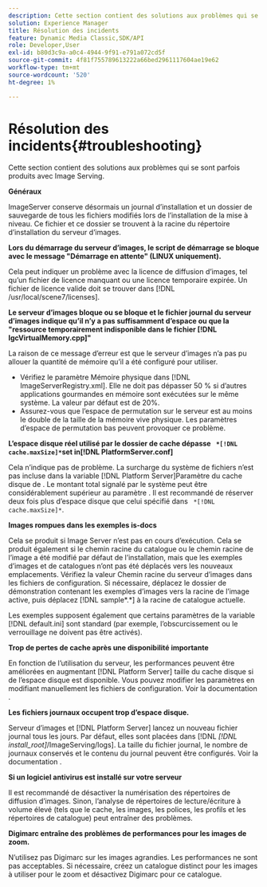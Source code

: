 ```yaml
---
description: Cette section contient des solutions aux problèmes qui se sont parfois produits avec Image Serving.
solution: Experience Manager
title: Résolution des incidents
feature: Dynamic Media Classic,SDK/API
role: Developer,User
exl-id: b80d3c9a-a0c4-4944-9f91-e791a072cd5f
source-git-commit: 4f81f755789613222a66bed2961117604ae19e62
workflow-type: tm+mt
source-wordcount: '520'
ht-degree: 1%

---
```


# Résolution des incidents{#troubleshooting}

Cette section contient des solutions aux problèmes qui se sont parfois produits avec Image Serving.

**Généraux**

ImageServer conserve désormais un journal d’installation et un dossier de sauvegarde de tous les fichiers modifiés lors de l’installation de la mise à niveau. Ce fichier et ce dossier se trouvent à la racine du répertoire d’installation du serveur d’images.

**Lors du démarrage du serveur d’images, le script de démarrage se bloque avec le message &quot;Démarrage en attente&quot; (LINUX uniquement).**

Cela peut indiquer un problème avec la licence de diffusion d’images, tel qu’un fichier de licence manquant ou une licence temporaire expirée. Un fichier de licence valide doit se trouver dans [!DNL /usr/local/scene7/licenses].

**Le serveur d’images bloque ou se bloque et le fichier journal du serveur d’images indique qu’il n’y a pas suffisamment d’espace ou que la &quot;ressource temporairement indisponible dans le fichier [!DNL IgcVirtualMemory.cpp]&quot;**

La raison de ce message d’erreur est que le serveur d’images n’a pas pu allouer la quantité de mémoire qu’il a été configuré pour utiliser.

* Vérifiez le paramètre Mémoire physique dans [!DNL ImageServerRegistry.xml]. Elle ne doit pas dépasser 50 % si d’autres applications gourmandes en mémoire sont exécutées sur le même système. La valeur par défaut est de 20%.
* Assurez-vous que l’espace de permutation sur le serveur est au moins le double de la taille de la mémoire vive physique. Les paramètres d’espace de permutation bas peuvent provoquer ce problème.

**L’espace disque réel utilisé par le dossier de cache dépasse ` *[!DNL cache.maxSize]*`set in[!DNL PlatformServer.conf]**

Cela n’indique pas de problème. La surcharge du système de fichiers n’est pas incluse dans la variable [!DNL Platform Server]Paramètre du cache disque de . Le montant total signalé par le système peut être considérablement supérieur au paramètre . Il est recommandé de réserver deux fois plus d’espace disque que celui spécifié dans ` *[!DNL cache.maxSize]*`.

**Images rompues dans les exemples is-docs**

Cela se produit si Image Server n’est pas en cours d’exécution. Cela se produit également si le chemin racine du catalogue ou le chemin racine de l’image a été modifié par défaut de l’installation, mais que les exemples d’images et de catalogues n’ont pas été déplacés vers les nouveaux emplacements. Vérifiez la valeur Chemin racine du serveur d’images dans les fichiers de configuration. Si nécessaire, déplacez le dossier de démonstration contenant les exemples d’images vers la racine de l’image active, puis déplacez [!DNL sample*.*] à la racine de catalogue actuelle.

Les exemples supposent également que certains paramètres de la variable [!DNL default.ini] sont standard (par exemple, l’obscurcissement ou le verrouillage ne doivent pas être activés).

**Trop de pertes de cache après une disponibilité importante**

En fonction de l’utilisation du serveur, les performances peuvent être améliorées en augmentant [!DNL Platform Server] taille du cache disque si de l’espace disque est disponible. Vous pouvez modifier les paramètres en modifiant manuellement les fichiers de configuration. Voir la documentation .

**Les fichiers journaux occupent trop d’espace disque.**

Serveur d’images et [!DNL Platform Server] lancez un nouveau fichier journal tous les jours. Par défaut, elles sont placées dans [!DNL *[!DNL install_root]*/ImageServing/logs]. La taille du fichier journal, le nombre de journaux conservés et le contenu du journal peuvent être configurés. Voir la documentation .

**Si un logiciel antivirus est installé sur votre serveur**

Il est recommandé de désactiver la numérisation des répertoires de diffusion d’images. Sinon, l’analyse de répertoires de lecture/écriture à volume élevé (tels que le cache, les images, les polices, les profils et les répertoires de catalogue) peut entraîner des problèmes.

**Digimarc entraîne des problèmes de performances pour les images de zoom.**

N’utilisez pas Digimarc sur les images agrandies. Les performances ne sont pas acceptables. Si nécessaire, créez un catalogue distinct pour les images à utiliser pour le zoom et désactivez Digimarc pour ce catalogue.
